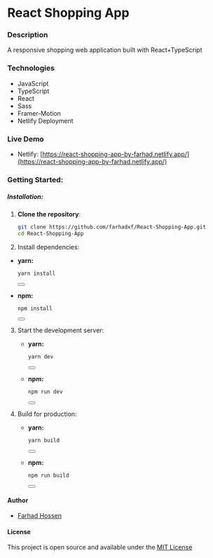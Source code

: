 # React Shopping App

### Description
A responsive shopping web application built with React+TypeScript

### Technologies
- JavaScript
- TypeScript
- React
- Sass
- Framer-Motion
- Netlify Deployment

### Live Demo
-  Netlify: [https://react-shopping-app-by-farhad.netlify.app/](https://react-shopping-app-by-farhad.netlify.app/)

### Getting Started:

##### Installation:
1. **Clone the repository**: 
   ```bash
   git clone https://github.com/farhadxf/React-Shopping-App.git
   cd React-Shopping-App

2. Install dependencies:

  - **yarn:**
     ```bash
     yarn install
     ```
     <button onclick="navigator.clipboard.writeText('yarn install')"></button>
     
   - **npm:**
     ```bash
     npm install
     ```
     <button onclick="navigator.clipboard.writeText('npm install')"></button>


3. Start the development server:

   - **yarn:**
     ```bash
     yarn dev
     ```
     <button onclick="navigator.clipboard.writeText('yarn dev')"></button>

   - **npm:**
     ```bash
     npm run dev
     ```
     <button onclick="navigator.clipboard.writeText('npm run dev')"></button>

4. Build for production:
   - **yarn:**
     ```bash
     yarn build
     ```
     <button onclick="navigator.clipboard.writeText('yarn build')"></button>

   - **npm:**
     ```bash
     npm run build
     ```
     <button onclick="navigator.clipboard.writeText('npm run build')"></button>


#### Author
- [Farhad Hossen](https://farhadx.com)

#### License
This project is open source and available under the [MIT License](LICENSE)
